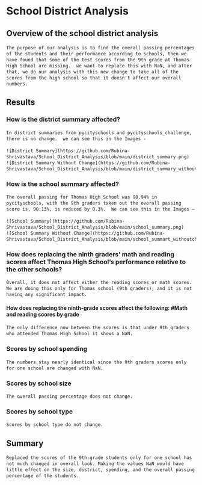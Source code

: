 # School District Analysis
## Overview of the school district analysis
    The purpose of our analysis is to find the overall passing percentages of the students and their performance according to schools, then we have found that some of the test scores from the 9th grade at Thomas High School are missing.  we want to replace this with NaN, and after that, we do our analysis with this new change to take all of the scores from the high school so that it doesn't affect our overall numbers.
  
## Results
### How is the district summary affected?
    In district summaries from pycityschools and pycityschools_challenge, there is no change.  we can see this in the Images -

    ![District Summary](https://github.com/Rubina-Shrivastava/School_District_Analysis/blob/main/district_summary.png)
    ![District Summary Without Change](https://github.com/Rubina-Shrivastava/School_District_Analysis/blob/main/district_summary_withoutchage.png)

### How is the school summary affected?

    The overall passing for Thomas High School was 90.94% in pycityschools, with the 9th graders taken out the overall passing score is, 90.13%, is reduced by 0.3%.  We can see this in the Images –

    ![School Summary](https://github.com/Rubina-Shrivastava/School_District_Analysis/blob/main/school_summary.png)
    ![School Summary Without Change](https://github.com/Rubina-Shrivastava/School_District_Analysis/blob/main/school_summart_withoutchange.png)


### How does replacing the ninth graders’ math and reading scores affect Thomas High School’s performance relative to the other schools?

    Overall, it does not affect either the reading scores or math scores. We are doing this only for Thomas school (9th graders); and it is not having any significant impact.

#### How does replacing the ninth-grade scores affect the following: #Math and reading scores by grade

    The only difference now between the scores is that under 9th graders who attended Thomas High School it shows a NaN.

### Scores by school spending

    The numbers stay nearly identical since the 9th graders scores only for one school are changed with NaN.

### Scores by school size

    The overall passing percentage does not change.

### Scores by school type

    Scores by school type do not change.

## Summary

    Replaced the scores of the 9th-grade students only for one school has not much changed in overall look. Making the values NaN would have little effect on the size, district, spending, and the overall passing percentage of the students.


